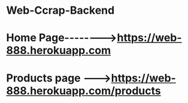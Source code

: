 # Web-Ccrap-Backend

# Home Page-------->https://web-888.herokuapp.com

# Products page --->https://web-888.herokuapp.com/products
